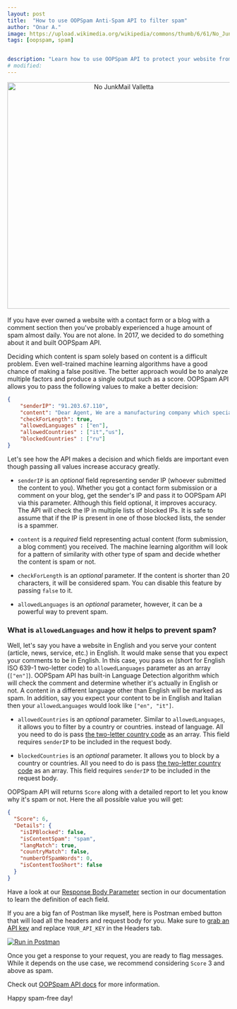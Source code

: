 ```yaml
---
layout: post
title:  "How to use OOPSpam Anti-Spam API to filter spam"
author: "Onar A."
image: https://upload.wikimedia.org/wikipedia/commons/thumb/6/61/No_JunkMail_Valletta.JPG/512px-No_JunkMail_Valletta.JPG
tags: [oopspam, spam]


description: "Learn how to use OOPSpam API to protect your website from spam."
# modified: 
---
```

<center><a title="Stefan Bellini [CC0], via Wikimedia Commons" href="https://commons.wikimedia.org/wiki/File:No_JunkMail_Valletta.JPG"><img loading="lazy"  width="512" alt="No JunkMail Valletta" src="https://upload.wikimedia.org/wikipedia/commons/thumb/6/61/No_JunkMail_Valletta.JPG/512px-No_JunkMail_Valletta.JPG"></a></center>
<br/>
If you have ever owned a website with a contact form or a blog with a comment section then you've probably experienced a huge amount of spam almost daily.  You are not alone. In 2017, we decided to do something about it and built OOPSpam API.

Deciding which content is spam solely based on content is a difficult problem. Even well-trained machine learning algorithms have a good chance of making a false positive. The better approach would be to analyze multiple factors and produce a single output such as a score. OOPSpam API allows you to pass the following values to make a better decision:

```json
{
    "senderIP": "91.203.67.110",
    "content": "Dear Agent, We are a manufacturing company which specializes in supplying Aluminum Rod with Zinc Alloy Rod to customers worldwide, based in Japan, Asia. We have been unable to follow up payments effectively for transactions with debtor customers in your country due to our distant locations, thus our reason for requesting for your services representation.",
    "checkForLength": true,
    "allowedLanguages" : ["en"],
    "allowedCountries" : ["it","us"],
    "blockedCountries" : ["ru"]
}
````

Let's see how the API makes a decision and which fields are important even though passing all values increase accuracy greatly.

* ```senderIP```  is an _optional_ field representing sender IP (whoever submitted the content to you). Whether you got a contact form submission or a comment on your blog, get the sender's IP and pass it to OOPSpam API via this parameter. Although this field optional, it improves accuracy. The API will check the IP in multiple lists of blocked IPs. It is safe to assume that if the IP is present in one of those blocked lists, the sender is a spammer.

* ```content``` is a _required_ field representing actual content (form submission, a blog comment) you received. The machine learning algorithm will look for a pattern of similarity with other type of spam and decide whether the content is spam or not.

* ```checkForLength``` is an _optional_ parameter. If the content is shorter than 20 characters, it will be considered spam. You can disable this feature by passing ```false``` to it.

* ```allowedLanguages``` is an _optional_ parameter, however, it can be a powerful way to prevent spam.

### What is ```allowedLanguages```  and how it helps to prevent spam?

Well, let's say you have a website in English and you serve your content (article, news, service, etc.) in English. It would make sense that you expect your comments to be in English. In this case, you pass ```en```  (short for English ISO 639-1 two-letter code) to ```allowedLanguages``` parameter as an array (```["en"]```). OOPSpam API has built-in Language Detection algorithm which will check the comment and determine whether it's actually in English or not. A content in a different language other than English will be marked as spam.  In addition, say you expect your content to be in English and Italian then your ```allowedLanguages```  would look like  ```["en", "it"]```.

* ```allowedCountries``` is an _optional_ parameter. Similar to ```allowedLanguages```, it allows you to filter by a country or countries. instead of language. All you need to do is pass [the two-letter country code](https://en.wikipedia.org/wiki/ISO_3166-1_alpha-2#Officially_assigned_code_elements) as an array. This field requires ```senderIP``` to be included in the request body. 

* ```blockedCountries``` is an _optional_ parameter. It allows you to block by a country or countries. All you need to do is pass [the two-letter country code](https://en.wikipedia.org/wiki/ISO_3166-1_alpha-2#Officially_assigned_code_elements) as an array. This field requires ```senderIP``` to be included in the request body. 

OOPSpam API will returns ```Score``` along with a detailed report to let you know why it's spam or not. Here the all possible value you will get:

```json
{
  "Score": 6,
  "Details": {
    "isIPBlocked": false,
    "isContentSpam": "spam",
    "langMatch": true,
    "countryMatch": false,
    "numberOfSpamWords": 0,
    "isContentTooShort": false
  }
}
````

Have a look at our [Response Body Parameter](https://www.oopspam.com/docs/#http-response-body-parameters) section in our documentation to learn the definition of each field.

If you are a big fan of Postman like myself, here is Postman embed button that will load all the headers and request body for you. Make sure to [grab an API key](https://www.app.oopspam.com) and replace ```YOUR_API_KEY``` in the Headers tab.

[![Run in Postman](https://run.pstmn.io/button.svg)](https://app.getpostman.com/run-collection/9739f63cd7bc67da898f?action=collection%2Fimport)

Once you get a response to your request, you are ready to flag messages. While it depends on the use case, we recommend considering ```Score``` 3 and above as spam.

Check out [OOPSpam API docs](https://www.oopspam.com/docs/#introduction) for more information.

Happy spam-free day!